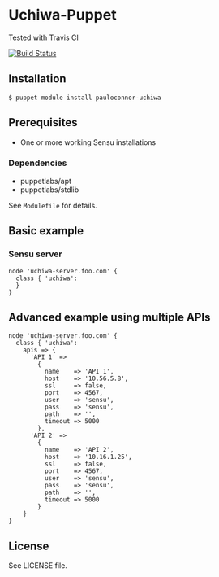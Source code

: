 # Uchiwa-Puppet

Tested with Travis CI

[![Build Status](https://travis-ci.org/pauloconnor/pauloconnor-uchiwa.png)](https://travis-ci.org/pauloconnor/pauloconnor-uchiwa)

## Installation

    $ puppet module install pauloconnor-uchiwa

## Prerequisites
- One or more working Sensu installations

### Dependencies
- puppetlabs/apt
- puppetlabs/stdlib

See `Modulefile` for details.

## Basic example

### Sensu server

    node 'uchiwa-server.foo.com' {
      class { 'uchiwa':
      }
    }

## Advanced example using multiple APIs

    node 'uchiwa-server.foo.com' {
      class { 'uchiwa': 
        apis => {
          'API 1' => 
            {
              name    => 'API 1',
              host    => '10.56.5.8',
              ssl     => false,
              port    => 4567,
              user    => 'sensu',
              pass    => 'sensu',
              path    => '',
              timeout => 5000
            },
          'API 2' => 
            {
              name    => 'API 2',
              host    => '10.16.1.25',
              ssl     => false,
              port    => 4567,
              user    => 'sensu',
              pass    => 'sensu',
              path    => '',
              timeout => 5000
            } 
        }
    }

## License

See LICENSE file.

